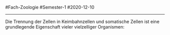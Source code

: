 #Fach-Zoologie #Semester-1 #2020-12-10

---

Die Trennung der Zellen in Keimbahnzellen und somatische Zellen ist eine grundlegende Eigenschaft vieler vielzelliger Organismen: